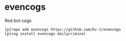 # evencogs
Red bot cogs

```
[p]repo add evencogs https://github.com/Ev-1/evencogs
[p]cog install evencogs dailycriminal
```

